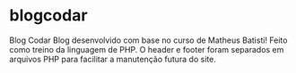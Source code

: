 # blogcodar
 Blog Codar 
Blog desenvolvido com base no curso de Matheus Batisti! Feito como treino da linguagem de PHP. O header e footer foram separados em arquivos PHP para facilitar a manutenção futura do site.
